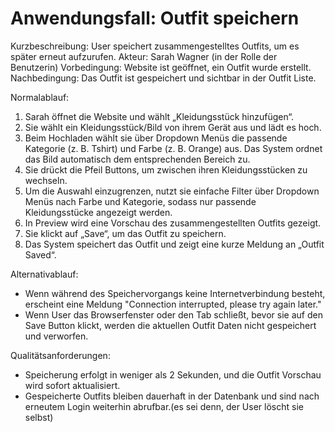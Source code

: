# Anwendungsfall: Outfit speichern 
Kurzbeschreibung: User speichert zusammengestelltes Outfits, um es später erneut aufzurufen. 
Akteur: Sarah Wagner (in der Rolle der Benutzerin)
Vorbedingung: Website ist geöffnet, ein Outfit wurde erstellt. 
Nachbedingung: Das Outfit ist gespeichert und sichtbar in der Outfit Liste. 

Normalablauf: 
  1. Sarah öffnet die Website und wählt „Kleidungsstück hinzufügen“.
  2.  Sie wählt ein Kleidungsstück/Bild von ihrem Gerät aus und lädt es hoch.
  3.  Beim Hochladen wählt sie über Dropdown Menüs die passende Kategorie (z. B. Tshirt) und Farbe (z. B. Orange) aus. Das System ordnet das Bild automatisch dem entsprechenden Bereich zu.
  4.  Sie drückt die Pfeil Buttons, um zwischen ihren Kleidungsstücken zu wechseln.
  5.  Um die Auswahl einzugrenzen, nutzt sie einfache Filter über Dropdown Menüs nach Farbe und Kategorie, sodass nur passende Kleidungsstücke angezeigt werden.
  6.  In Preview wird eine Vorschau des zusammengestellten Outfits gezeigt.
  7.  Sie klickt auf „Save“, um das Outfit zu speichern.
  8.  Das System speichert das Outfit und zeigt eine kurze Meldung an „Outfit Saved“.

Alternativablauf: 
* Wenn während des Speichervorgangs keine Internetverbindung besteht, erscheint eine Meldung "Connection interrupted, please try again later."
* Wenn User das Browserfenster oder den Tab schließt, bevor sie auf den Save Button klickt, werden die aktuellen Outfit Daten nicht gespeichert und verworfen.

Qualitätsanforderungen: 
* Speicherung erfolgt in weniger als 2 Sekunden, und die Outfit Vorschau wird sofort aktualisiert.
* Gespeicherte Outfits bleiben dauerhaft in der Datenbank und sind nach erneutem Login weiterhin abrufbar.(es sei denn, der User löscht sie selbst)
